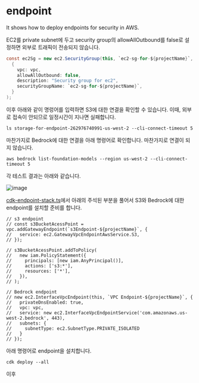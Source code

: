 # endpoint
It shows how to deploy endpoints for security in AWS.

EC2를 private subnet에 두고 security group의 allowAllOutbound를 false로 설정하면 외부로 트래픽이 전송되지 않습니다.

```java
const ec2Sg = new ec2.SecurityGroup(this, `ec2-sg-for-${projectName}`,
  {
    vpc: vpc,
    allowAllOutbound: false,
    description: "Security group for ec2",
    securityGroupName: `ec2-sg-for-${projectName}`,
  }
);
```

이후 아래와 같이 명렁어를 입력하면 S3에 대한 연결을 확인할 수 있습니다. 이때, 외부로 접속이 안되므로 일정시간이 지나면 실패합니다. 

```text
ls storage-for-endpoint-262976740991-us-west-2 --cli-connect-timeout 5
```

마찬가지로 Bedrock에 대한 연결을 아래 명령어로 확인합니다. 마찬가지로 연결이 되지 않습니다.

```text
aws bedrock list-foundation-models --region us-west-2 --cli-connect-timeout 5
```

각 테스트 결과는 아래와 같습니다.

![image](https://github.com/user-attachments/assets/8e88961c-d244-447e-b98f-d2692b44f941)

[cdk-endpoint-stack.ts](./cdk-endpoint/cdk-endpoint-stack.ts)에서 아래의 주석된 부분을 풀어서 S3와 Bedrock에 대한 endpoint를 설치할 준비를 합니다. 

```text
// s3 endpoint
// const s3BucketAcessPoint = vpc.addGatewayEndpoint(`s3Endpoint-${projectName}`, {
//   service: ec2.GatewayVpcEndpointAwsService.S3,
// });

// s3BucketAcessPoint.addToPolicy(
//   new iam.PolicyStatement({
//     principals: [new iam.AnyPrincipal()],
//     actions: ['s3:*'],
//     resources: ['*'],
//   }),
// ); 

// Bedrock endpoint
// new ec2.InterfaceVpcEndpoint(this, `VPC Endpoint-${projectName}`, {
//   privateDnsEnabled: true,
//   vpc: vpc,
//   service: new ec2.InterfaceVpcEndpointService('com.amazonaws.us-west-2.bedrock', 443),
//   subnets: {
//     subnetType: ec2.SubnetType.PRIVATE_ISOLATED
//   }
// });
```

아래 명령어로 endpoint을 설치합니다. 

```text
cdk deploy --all
```

이후 
